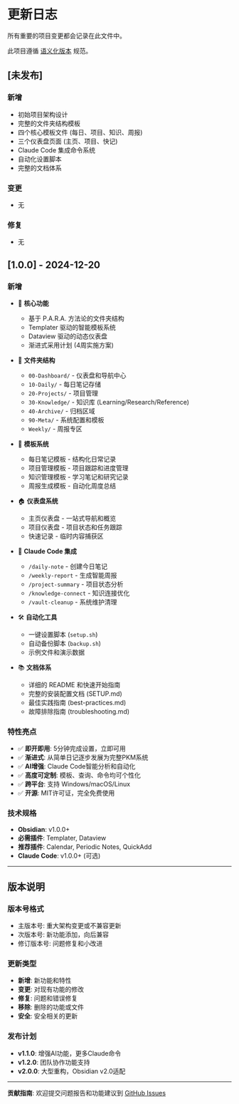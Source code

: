 # 更新日志

所有重要的项目变更都会记录在此文件中。

此项目遵循 [语义化版本](https://semver.org/lang/zh-CN/) 规范。

## [未发布]

### 新增
- 初始项目架构设计
- 完整的文件夹结构模板
- 四个核心模板文件 (每日、项目、知识、周报)
- 三个仪表盘页面 (主页、项目、快记)
- Claude Code 集成命令系统
- 自动化设置脚本
- 完整的文档体系

### 变更
- 无

### 修复
- 无

## [1.0.0] - 2024-12-20

### 新增
- 🎯 **核心功能**
  - 基于 P.A.R.A. 方法论的文件夹结构
  - Templater 驱动的智能模板系统
  - Dataview 驱动的动态仪表盘
  - 渐进式采用计划 (4周实施方案)

- 📁 **文件夹结构**  
  - `00-Dashboard/` - 仪表盘和导航中心
  - `10-Daily/` - 每日笔记存储
  - `20-Projects/` - 项目管理
  - `30-Knowledge/` - 知识库 (Learning/Research/Reference)
  - `40-Archive/` - 归档区域
  - `90-Meta/` - 系统配置和模板
  - `Weekly/` - 周报专区

- 📝 **模板系统**
  - 每日笔记模板 - 结构化日常记录
  - 项目管理模板 - 项目跟踪和进度管理
  - 知识管理模板 - 学习笔记和研究记录
  - 周报生成模板 - 自动化周度总结

- 🏠 **仪表盘系统**
  - 主页仪表盘 - 一站式导航和概览
  - 项目仪表盘 - 项目状态和任务跟踪
  - 快速记录 - 临时内容捕获区

- 🤖 **Claude Code 集成**
  - `/daily-note` - 创建今日笔记
  - `/weekly-report` - 生成智能周报
  - `/project-summary` - 项目状态分析
  - `/knowledge-connect` - 知识连接优化
  - `/vault-cleanup` - 系统维护清理

- 🛠️ **自动化工具**
  - 一键设置脚本 (`setup.sh`)
  - 自动备份脚本 (`backup.sh`)
  - 示例文件和演示数据

- 📚 **文档体系**
  - 详细的 README 和快速开始指南
  - 完整的安装配置文档 (SETUP.md)
  - 最佳实践指南 (best-practices.md)
  - 故障排除指南 (troubleshooting.md)

### 特性亮点
- ✅ **即开即用**: 5分钟完成设置，立即可用
- ✅ **渐进式**: 从简单日记逐步发展为完整PKM系统
- ✅ **AI增强**: Claude Code智能分析和自动化
- ✅ **高度可定制**: 模板、查询、命令均可个性化
- ✅ **跨平台**: 支持 Windows/macOS/Linux
- ✅ **开源**: MIT许可证，完全免费使用

### 技术规格
- **Obsidian**: v1.0.0+
- **必需插件**: Templater, Dataview
- **推荐插件**: Calendar, Periodic Notes, QuickAdd
- **Claude Code**: v1.0.0+ (可选)

---

## 版本说明

### 版本号格式
- 主版本号: 重大架构变更或不兼容更新
- 次版本号: 新功能添加，向后兼容
- 修订版本号: 问题修复和小改进

### 更新类型
- **新增**: 新功能和特性
- **变更**: 对现有功能的修改
- **修复**: 问题和错误修复
- **移除**: 删除的功能或文件
- **安全**: 安全相关的更新

### 发布计划
- **v1.1.0**: 增强AI功能，更多Claude命令
- **v1.2.0**: 团队协作功能支持
- **v2.0.0**: 大型重构，Obsidian v2.0适配

---

**贡献指南**: 欢迎提交问题报告和功能建议到 [GitHub Issues](https://github.com/YOUR_USERNAME/obsidian-minimal-workflow/issues)